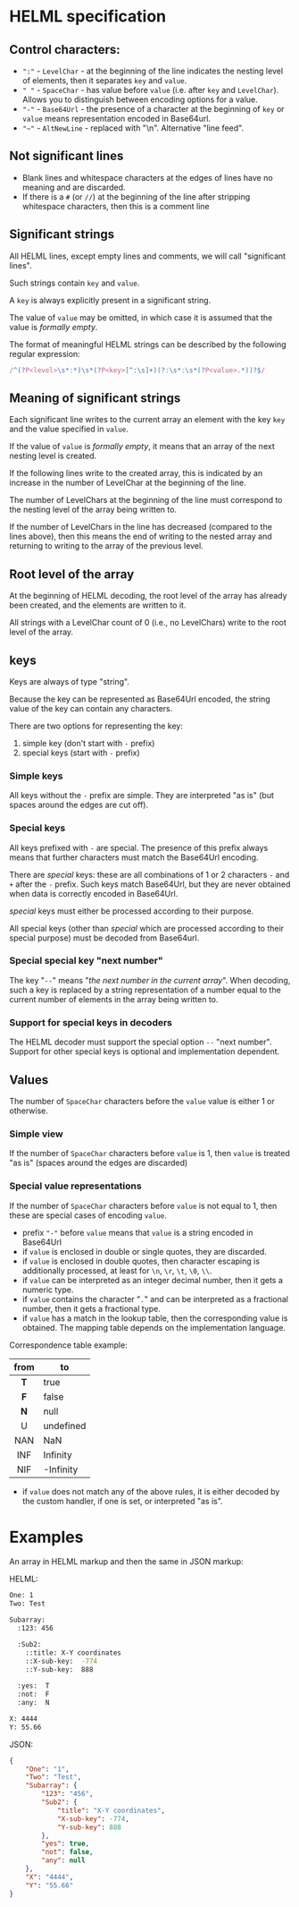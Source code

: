 
# HELML specification

## Control characters:

  - `":"` - `LevelChar` - at the beginning of the line indicates the nesting level of elements, then it separates `key` and `value`.
  - `" "` - `SpaceChar` - has value before `value` (i.e. after `key` and `LevelChar`). Allows you to distinguish between encoding options for a value.
  - `"-"` - `Base64Url` - the presence of a character at the beginning of `key` or `value` means representation encoded in Base64url.
  - `"~"` - `AltNewLine` - replaced with "\n". Alternative "line feed".

## Not significant lines

  - Blank lines and whitespace characters at the edges of lines have no meaning and are discarded.
  - If there is a `#` (or `//`) at the beginning of the line after stripping whitespace characters, then this is a comment line

## Significant strings

All HELML lines, except empty lines and comments, we will call "significant lines".

Such strings contain `key` and `value`.

A `key` is always explicitly present in a significant string.

The value of `value` may be omitted, in which case it is assumed that the value is *formally empty*.

The format of meaningful HELML strings can be described by the following regular expression:

```javascript
/^(?P<level>\s*:*)\s*(?P<key>[^:\s]+)(?:\s*:\s*(?P<value>.*))?$/
```

## Meaning of significant strings

Each significant line writes to the current array an element with the key `key` and the value specified in `value`.

If the value of `value` is *formally empty*, it means that an array of the next nesting level is created.

If the following lines write to the created array, this is indicated by an increase in the number of LevelChar at the beginning of the line.

The number of LevelChars at the beginning of the line must correspond to the nesting level of the array being written to.

If the number of LevelChars in the line has decreased (compared to the lines above), then this means the end of writing to the nested array and returning to writing to the array of the previous level.

## Root level of the array

At the beginning of HELML decoding, the root level of the array has already been created, and the elements are written to it.

All strings with a LevelChar count of 0 (i.e., no LevelChars) write to the root level of the array.

## keys

Keys are always of type "string".

Because the key can be represented as Base64Url encoded, the string value of the key can contain any characters.

There are two options for representing the key:
  1. simple key (don't start with `-` prefix)
  2. special keys (start with `-` prefix)

### Simple keys

All keys without the `-` prefix are simple.
They are interpreted "as is" (but spaces around the edges are cut off).

### Special keys

All keys prefixed with `-` are special. The presence of this prefix always means that further characters must match the Base64Url encoding.

There are *special* keys: these are all combinations of 1 or 2 characters `-` and `+` after the `-` prefix. Such keys match Base64Url, but they are never obtained when data is correctly encoded in Base64Url.

*special* keys must either be processed according to their purpose.

All special keys (other than *special* which are processed according to their special purpose) must be decoded from Base64url.

### Special special key "next number"

The key "`--`" means "*the next number in the current array*". When decoding, such a key is replaced by a string representation of a number equal to the current number of elements in the array being written to.
 

### Support for special keys in decoders

The HELML decoder must support the special option `--` "next number".
Support for other special keys is optional and implementation dependent.

## Values

The number of `SpaceChar` characters before the `value` value is either 1 or otherwise.

### Simple view

If the number of `SpaceChar` characters before `value` is 1, then `value` is treated "as is" (spaces around the edges are discarded)

### Special value representations

If the number of `SpaceChar` characters before `value` is not equal to 1, then these are special cases of encoding `value`.

  - prefix `"-"` before `value` means that `value` is a string encoded in Base64Url
  - if `value` is enclosed in double or single quotes, they are discarded.
  - if `value` is enclosed in double quotes, then character escaping is additionally processed, at least for `\n`, `\r`, `\t`, `\0`, `\\`.
  - if `value` can be interpreted as an integer decimal number, then it gets a numeric type.
  - if `value` contains the character "`.`" and can be interpreted as a fractional number, then it gets a fractional type.
  - if `value` has a match in the lookup table, then the corresponding value is obtained.
The mapping table depends on the implementation language.

Correspondence table example:

| from | to |
| :---: | --- |
| **T** | true |
| **F** | false |
| **N** | null |
| U | undefined |
| NAN | NaN |
| INF | Infinity |
| NIF | -Infinity |

- if `value` does not match any of the above rules, it is either decoded by the custom handler, if one is set, or interpreted "as is".

# Examples

An array in HELML markup and then the same in JSON markup:

HELML:
```sh
One: 1
Two: Test

Subarray:
  :123: 456

  :Sub2:
    ::title: X-Y coordinates
    ::X-sub-key:  -774
    ::Y-sub-key:  888
  
  :yes:  T
  :not:  F
  :any:  N

X: 4444
Y: 55.66
```
JSON:
```json
{
	"One": "1",
	"Two": "Test",
	"Subarray": {
		"123": "456",
		"Sub2": {
			"title": "X-Y coordinates",
			"X-sub-key": -774,
			"Y-sub-key": 888
		},
		"yes": true,
		"not": false,
		"any": null
	},
	"X": "4444",
	"Y": "55.66"
}
```